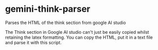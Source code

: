 # gemini-think-parser
Parses the HTML of the think section from google AI studio

The Think section in Google AI studio can't just be easily copied whilst retaining the latex formatting. You can copy the HTML, put it in a text file and parse it with this script.
